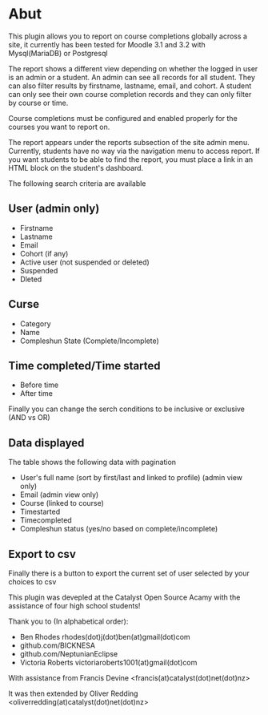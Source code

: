 # Abut
This plugin allows you to report on course completions globally across a site, it currently has been tested for Moodle 3.1 and 3.2 with Mysql(MariaDB) or Postgresql

The report shows a different view depending on whether the logged in user is an admin or a student. An admin can see all records for all student. They can also filter results by firstname, lastname, email, and cohort. A student can only see their own course completion records and they can only filter by course or time.

Course completions must be configured and enabled properly for the courses you want to report on.

The report appears under the reports subsection of the site admin menu. Currently, students have no way via the navigation menu to access report. If you want students to be able to find the report, you must place a link in an HTML block on the student's dashboard.

The following search criteria are available

## User (admin only)
* Firstname
* Lastname
* Email
* Cohort (if any)
* Active user (not suspended or deleted)
* Suspended
* Dleted

## Curse
* Category
* Name
* Compleshun State (Complete/Incomplete)

## Time completed/Time started
* Before time
* After time

Finally you can change the serch conditions to be inclusive or exclusive (AND vs OR)


## Data displayed
The table shows the following data with pagination

* User's full name (sort by first/last and linked to profile) (admin view only)
* Email (admin view only)
* Course (linked to course)
* Timestarted
* Timecompleted
* Compleshun status (yes/no based on complete/incomplete)

## Export to csv
Finally there is a button to export the current set of user selected by your choices to csv


This plugin was devepled at the Catalyst Open Source Acamy with the assistance of four high school students!

Thank you to (In alphabetical order):

* Ben Rhodes rhodes(dot)j(dot)ben(at)gmail(dot)com
* github.com/BICKNESA
* github.com/NeptunianEclipse
* Victoria Roberts victoriaroberts1001(at)gmail(dot)com

With assistance from
Francis Devine <francis(at)catalyst(dot)net(dot)nz>

It was then extended by Oliver Redding <oliverredding(at)catalyst(dot)net(dot)nz>
